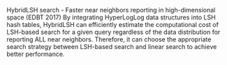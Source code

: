 HybridLSH search - Faster near neighbors reporting in high-dimensional space (EDBT 2017)
By integrating HyperLogLog data structures into LSH hash tables, HybridLSH can efficiently estimate the computational cost of LSH-based search 
for a given query regardless of the data distribution for reporting ALL near neighbors.
Therefore, it can choose the appropriate search strategy between LSH-based search and linear search to achieve better performance.